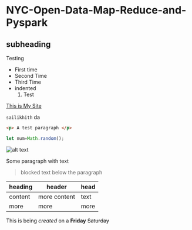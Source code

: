 # NYC-Open-Data-Map-Reduce-and-Pyspark
## subheading

Testing
- First time
- Second Time
- Third Time
 - indented
    1. Test 
   
   
[This is My Site](https://www.github.com/sailikhith7)

`sailikhith` da


```html
<p> A test paragraph </p>


```

```javascript
let num=Math.random();
```

![alt text](https://pbs.twimg.com/profile_images/1157035760085684224/iuxTnT5g_400x400.jpg)

    
Some paragraph with text
> blocked text below the paragraph

| heading | header | head| 
| --- | --- | ---|
|content | more content | text| 
| more | more | more |


This is being *created* on a **Friday**  ~~Saturday~~


